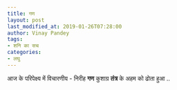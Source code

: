```yaml
---
title: गण
layout: post
last_modified_at: 2019-01-26T07:28:00
author: Vinay Pandey
tags:
- शनि का सच
categories:
- लघु
---
```

आज के परिपेक्ष्य में विचारणीय - निरीह **गण** कुशाग्र **तंत्र** के अहम को ढोता हुआ ..


